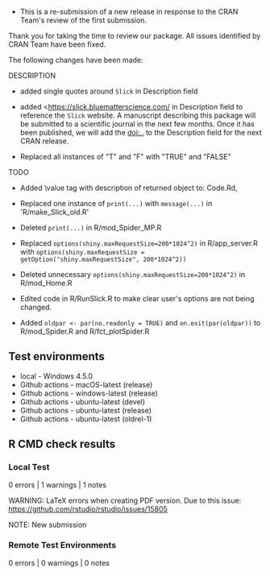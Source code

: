 * This is a re-submission of a new release in response to the CRAN Team's review of the 
first submission.

Thank you for taking the time to review our package. 
All issues identified by CRAN Team have been fixed. 

The following changes have been made:

DESCRIPTION
- added single quotes around `Slick` in Description field
- added <https://slick.bluematterscience.com/ in Description field to reference the `Slick` website.
  A manuscript describing this package will be submitted to a scientific journal in the next few months. 
  Once it has been published, we will add the <doi:..> to the Description field for the next CRAN release.

- Replaced all instances of "T" and "F" with "TRUE" and "FALSE"
  
TODO 
- Added \value tag with description of returned object to: Code.Rd, 


- Replaced one instance of `print(...)` with `message(...)` in 'R/make_Slick_old.R'
- Deleted `print(...)` in R/mod_Spider_MP.R

- Replaced `options(shiny.maxRequestSize=200*1024^2)` in R/app_server.R with `options(shiny.maxRequestSize = getOption("shiny.maxRequestSize", 200*1024^2))`
- Deleted unnecessary `options(shiny.maxRequestSize=200*1024^2)` in R/mod_Home.R 
- Edited code in R/RunSlick.R to make clear user's options are not being changed. 
- Added `oldpar <- par(no.readonly = TRUE)` and `on.exit(par(oldpar))` to R/mod_Spider.R and R/fct_plotSpider.R




## Test environments

* local - Windows 4.5.0
* Github actions - macOS-latest (release)
* Github actions - windows-latest (release)
* Github actions - ubuntu-latest (devel)
* Github actions - ubuntu-latest (release)
* Github actions - ubuntu-latest (oldrel-1)

## R CMD check results

### Local Test

0 errors | 1 warnings | 1 notes

WARNING: LaTeX errors when creating PDF version. 
Due to this issue: https://github.com/rstudio/rstudio/issues/15805

NOTE: New submission

### Remote Test Environments

0 errors | 0 warnings | 0 notes




 



